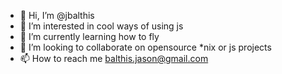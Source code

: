 - 👋 Hi, I’m @jbalthis
- 👀 I’m interested in cool ways of using js
- 🌱 I’m currently learning how to fly
- 💞️ I’m looking to collaborate on opensource *nix or js projects
- 📫 How to reach me balthis.jason@gmail.com
